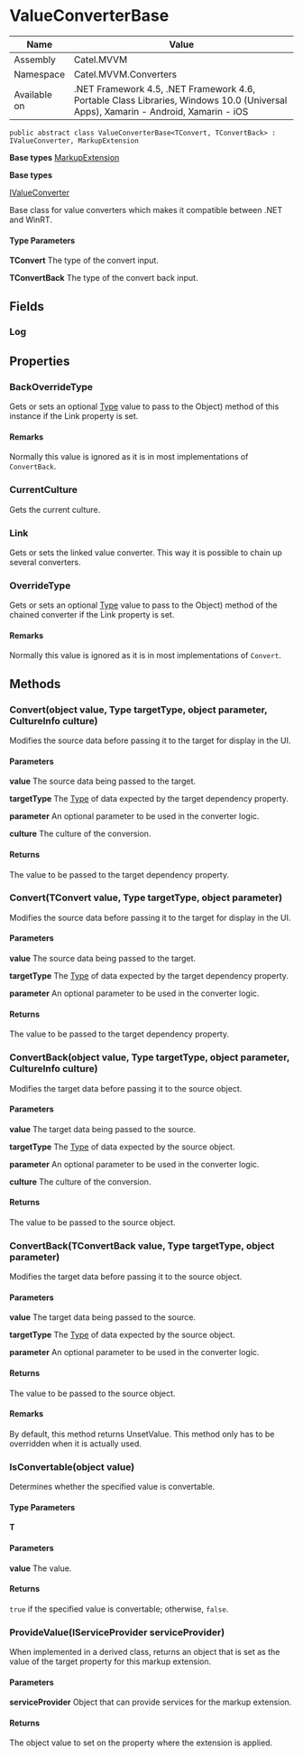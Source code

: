 

# ValueConverterBase

Name|Value
---|---
Assembly|Catel.MVVM
Namespace|Catel.MVVM.Converters
Available on|.NET Framework 4.5, .NET Framework 4.6, Portable Class Libraries, Windows 10.0 (Universal Apps), Xamarin - Android, Xamarin - iOS

```
public abstract class ValueConverterBase<TConvert, TConvertBack> : IValueConverter, MarkupExtension
```

**Base types**
[MarkupExtension]()

**Base types**

[IValueConverter](/Catel.MVVM\Catel\MVVM\Converters\IValueConverter.md)


Base class for value converters which makes it compatible between .NET and WinRT.

#### Type Parameters

**TConvert**
The type of the convert input.

**TConvertBack**
The type of the convert back input.



## Fields

### Log

## Properties

### BackOverrideType

Gets or sets an optional [Type](#) value to pass to the Object) method of this instance if the Link
    property is set.

#### Remarks

Normally this value is ignored as it is in most implementations of ```ConvertBack```.



### CurrentCulture

Gets the current culture.



### Link

Gets or sets the linked value converter. This way it is possible to chain up several converters.



### OverrideType

Gets or sets an optional [Type](#) value to pass to the Object) method of the chained converter if the Link
    property is set.

#### Remarks

Normally this value is ignored as it is in most implementations of ```Convert```.



## Methods

### Convert(object value, Type targetType, object parameter, CultureInfo culture)

Modifies the source data before passing it to the target for display in the UI.

#### Parameters

**value**
The source data being passed to the target.

**targetType**
The [Type](#) of data expected by the target dependency property.

**parameter**
An optional parameter to be used in the converter logic.

**culture**
The culture of the conversion.

#### Returns

The value to be passed to the target dependency property.



### Convert(TConvert value, Type targetType, object parameter)

Modifies the source data before passing it to the target for display in the UI.

#### Parameters

**value**
The source data being passed to the target.

**targetType**
The [Type](#) of data expected by the target dependency property.

**parameter**
An optional parameter to be used in the converter logic.

#### Returns

The value to be passed to the target dependency property.



### ConvertBack(object value, Type targetType, object parameter, CultureInfo culture)

Modifies the target data before passing it to the source object.

#### Parameters

**value**
The target data being passed to the source.

**targetType**
The [Type](#) of data expected by the source object.

**parameter**
An optional parameter to be used in the converter logic.

**culture**
The culture of the conversion.

#### Returns

The value to be passed to the source object.



### ConvertBack(TConvertBack value, Type targetType, object parameter)

Modifies the target data before passing it to the source object.

#### Parameters

**value**
The target data being passed to the source.

**targetType**
The [Type](#) of data expected by the source object.

**parameter**
An optional parameter to be used in the converter logic.

#### Returns

The value to be passed to the source object.

#### Remarks

By default, this method returns UnsetValue. This method only has
    to be overridden when it is actually used.



### IsConvertable<T>(object value)

Determines whether the specified value is convertable.

#### Type Parameters

**T**

#### Parameters

**value**
The value.

#### Returns

```true``` if the specified value is convertable; otherwise, ```false```.



### ProvideValue(IServiceProvider serviceProvider)

When implemented in a derived class, returns an object that is set as the value of the target property for this markup extension.

#### Parameters

**serviceProvider**
Object that can provide services for the markup extension.

#### Returns

The object value to set on the property where the extension is applied.



